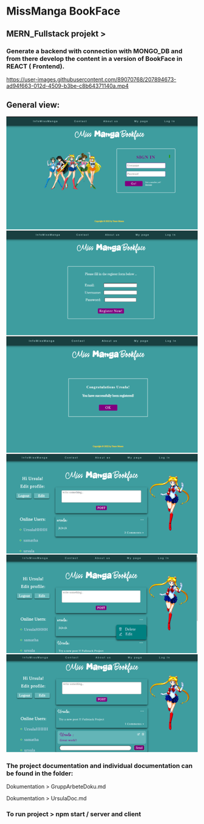 # MissManga BookFace
## MERN_Fullstack projekt > 
### Generate a backend with connection with MONGO_DB and from there develop the content in a version of BookFace in REACT ( Frontend).



https://user-images.githubusercontent.com/89070768/207894673-ad94f663-012d-4509-b3be-c8b64371140a.mp4



## General view:

![](Dokumentation/imgDoku/demo1.png)
![](Dokumentation/imgDoku/demo2.png)
![](Dokumentation/imgDoku/demo3.png)
![](Dokumentation/imgDoku/demo4.png)
![](Dokumentation/imgDoku/demo5.png)
![](Dokumentation/imgDoku/demo6.png)




### The project documentation and individual documentation can be found in the folder:

Dokumentation > GruppArbeteDoku.md

Dokumentation > UrsulaDoc.md

### To run project > npm start / server and client





